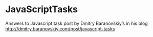 JavaScriptTasks
===============

Answers to Javascript task post by Dmitry Baranovskiy’s in his blog http://dmitry.baranovskiy.com/post/javascript-tasks